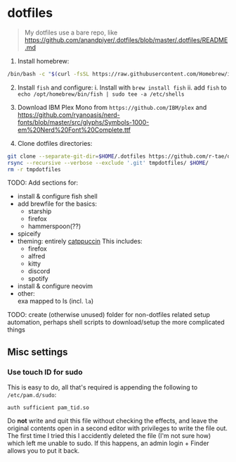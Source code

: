 # dotfiles
> My dotfiles use a bare repo, like https://github.com/anandpiyer/.dotfiles/blob/master/.dotfiles/README.md

1. Install homebrew:
  ```sh
  /bin/bash -c "$(curl -fsSL https://raw.githubusercontent.com/Homebrew/install/HEAD/install.sh)"
  ```

2. Install `fish` and configure:
  i. Install with `brew install fish`
  ii. add `fish` to `echo /opt/homebrew/bin/fish | sudo tee -a /etc/shells`

3. Download IBM Plex Mono from `https://github.com/IBM/plex` and https://github.com/ryanoasis/nerd-fonts/blob/master/src/glyphs/Symbols-1000-em%20Nerd%20Font%20Complete.ttf

4. Clone dotfiles directories:
```sh
git clone --separate-git-dir=$HOME/.dotfiles https://github.com/r-tae/dotfiles.git tmpdotfiles
rsync --recursive --verbose --exclude '.git' tmpdotfiles/ $HOME/
rm -r tmpdotfiles
```


TODO: Add sections for:
- install & configure fish shell
- add brewfile for the basics:
  - starship
  - firefox
  - hammerspoon(??)
- spiceify
- theming: entirely [catppuccin](https://github.com/catppuccin/catppuccin)
  This includes:
    - firefox
    - alfred
    - kitty
    - discord
    - spotify
- install & configure neovim
- other: \
    exa mapped to ls (incl. `la`)

TODO: create (otherwise unused) folder for non-dotfiles related setup automation, perhaps shell scripts to download/setup the more complicated things

## Misc settings

### Use touch ID for sudo

This is easy to do, all that's required is appending the following to `/etc/pam.d/sudo`:
```
auth sufficient pam_tid.so
```

Do **not** write and quit this file without checking the effects, and leave the original contents open in a second editor with privileges to write the file out. The first time I tried this I accidently deleted the file (I'm not sure how) which left me unable to sudo. If this happens, an admin login + Finder allows you to put it back.

